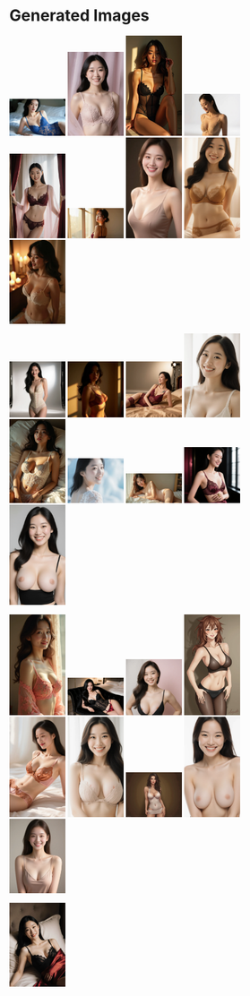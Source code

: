 # Generated Images



<img src="2025_09_06_01.webp" width="100"/> <img src="2025_09_06_02.webp" width="100"/> <img src="2025_09_06_03.webp" width="100"/> <img src="2025_09_06_04.webp" width="100"/> <img src="2025_09_06_05.webp" width="100"/> <img src="2025_09_06_06.webp" width="100"/> <img src="2025_09_06_07.webp" width="100"/> <img src="2025_09_06_08.webp" width="100"/> <img src="2025_09_06_09.webp" width="100"/>

<img src="2025_09_06_10.webp" width="100"/> <img src="2025_09_06_11.webp" width="100"/> <img src="2025_09_06_12.webp" width="100"/> <img src="2025_09_06_13.webp" width="100"/> <img src="2025_09_06_14.webp" width="100"/> <img src="2025_09_06_15.webp" width="100"/> <img src="2025_09_06_16.webp" width="100"/> <img src="2025_09_06_17.webp" width="100"/> <img src="2025_09_06_18.webp" width="100"/>

<img src="2025_09_06_19.webp" width="100"/> <img src="2025_09_06_20.webp" width="100"/> <img src="2025_09_06_21.webp" width="100"/> <img src="2025_09_06_22.webp" width="100"/> <img src="2025_09_06_23.webp" width="100"/> <img src="2025_09_06_24.webp" width="100"/> <img src="2025_09_06_25.webp" width="100"/> <img src="2025_09_06_26.webp" width="100"/> <img src="2025_09_06_27.webp" width="100"/>

<img src="2025_09_06_28.webp" width="100"/>